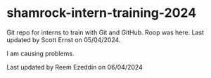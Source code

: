 # shamrock-intern-training-2024

Git repo for interns to train with Git and GitHub.
Roop was here.
Last updated by Scott Ernst on 05/04/2024.

I am causing problems.

Last updated by Reem Ezeddin on 06/04/2024
